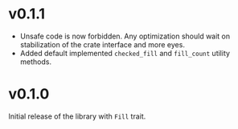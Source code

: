 # v0.1.1

- Unsafe code is now forbidden. Any optimization should wait on stabilization
  of the crate interface and more eyes.
- Added default implemented `checked_fill` and `fill_count` utility methods.

# v0.1.0

Initial release of the library with `Fill` trait.
